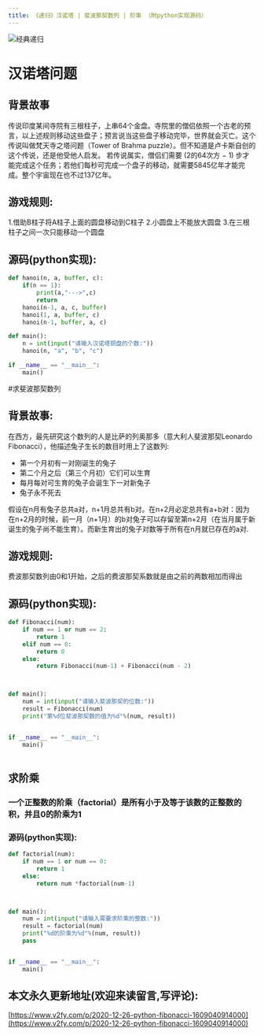 ```yaml
---
title: 《递归》汉诺塔 | 斐波那契数列 | 阶乘 （附python实现源码）
---
```




![经典递归](https://www.v2fy.com/asset/0i/jikemiji/jikemiji-md/2020-12-26-python-fibonacci-1609040914000.assets/3203841-02d262cbfc90bfbb.png)


# 汉诺塔问题

## 背景故事
传说印度某间寺院有三根柱子，上串64个金盘。寺院里的僧侣依照一个古老的预言，以上述规则移动这些盘子；预言说当这些盘子移动完毕，世界就会灭亡。这个传说叫做梵天寺之塔问题（Tower of Brahma puzzle）。但不知道是卢卡斯自创的这个传说，还是他受他人启发。
若传说属实，僧侣们需要 (2的64次方 − 1) 步才能完成这个任务；若他们每秒可完成一个盘子的移动，就需要5845亿年才能完成。整个宇宙现在也不过137亿年。

## 游戏规则:
1.借助B柱子将A柱子上面的圆盘移动到C柱子
2.小圆盘上不能放大圆盘
3.在三根柱子之间一次只能移动一个圆盘

## 源码(python实现):
```python
def hanoi(n, a, buffer, c):
    if(n == 1):
        print(a,"--->",c)
        return
    hanoi(n-1, a, c, buffer)
    hanoi(1, a, buffer, c)
    hanoi(n-1, buffer, a, c)

def main():
    n = int(input("请输入汉诺塔铜盘的个数:"))
    hanoi(n, "a", "b", "c")

if __name__ == "__main__":
    main()

```

#求斐波那契数列

## 背景故事:

在西方，最先研究这个数列的人是比萨的列奥那多（意大利人斐波那契Leonardo Fibonacci），他描述兔子生长的数目时用上了这数列:

- 第一个月初有一对刚诞生的兔子
- 第二个月之后（第三个月初）它们可以生育
- 每月每对可生育的兔子会诞生下一对新兔子
- 兔子永不死去

假设在n月有兔子总共a对，n+1月总共有b对。在n+2月必定总共有a+b对：因为在n+2月的时候，前一月（n+1月）的b对兔子可以存留至第n+2月（在当月属于新诞生的兔子尚不能生育）。而新生育出的兔子对数等于所有在n月就已存在的a对.

## 游戏规则:
费波那契数列由0和1开始，之后的费波那契系数就是由之前的两数相加而得出




## 源码(python实现):
```python
def Fibonacci(num):
    if num == 1 or num == 2:
        return 1
    elif num == 0:
        return 0
    else:
        return Fibonacci(num-1) + Fibonacci(num - 2)



def main():
    num = int(input("请输入斐波那契的位数:"))
    result = Fibonacci(num)
    print("第%d位斐波那契数的值为%d"%(num, result))


if __name__ == "__main__":
    main()



```

## 求阶乘

### 一个正整数的阶乘（factorial）是所有小于及等于该数的正整数的积，并且0的阶乘为1

### 源码(python实现):

```python
def factorial(num):
    if num == 1 or num == 0:
        return 1
    else:
        return num *factorial(num-1)



def main():
    num = int(input("请输入需要求阶乘的整数:"))
    result = factorial(num)
    print("%d的阶乘为%d"%(num, result))
    pass


if __name__ == "__main__":
    main()

```



 

## 本文永久更新地址(欢迎来读留言,写评论):

[https://www.v2fy.com/p/2020-12-26-python-fibonacci-1609040914000](https://www.v2fy.com/p/2020-12-26-python-fibonacci-1609040914000)



